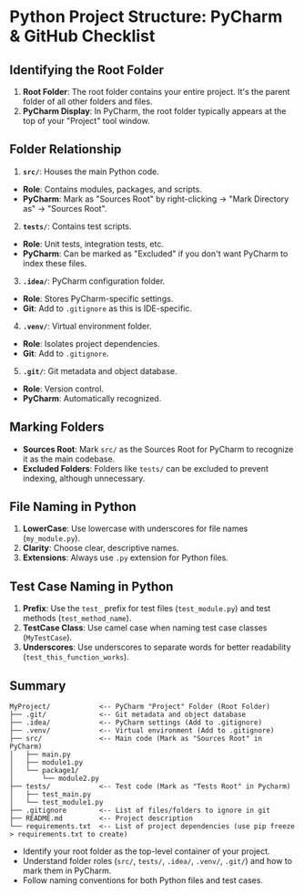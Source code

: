 # Python Project Structure: PyCharm & GitHub Checklist

## Identifying the Root Folder

1. **Root Folder**: The root folder contains your entire project. It's the parent folder of all other folders and files.
2. **PyCharm Display**: In PyCharm, the root folder typically appears at the top of your "Project" tool window.

## Folder Relationship

1. **`src/`**: Houses the main Python code.

- **Role**: Contains modules, packages, and scripts.
- **PyCharm**: Mark as "Sources Root" by right-clicking -> "Mark Directory as" -> "Sources Root".
  
2. **`tests/`**: Contains test scripts.

- **Role**: Unit tests, integration tests, etc.
- **PyCharm**: Can be marked as "Excluded" if you don't want PyCharm to index these files.

3. **`.idea/`**: PyCharm configuration folder.

- **Role**: Stores PyCharm-specific settings.
- **Git**: Add to `.gitignore` as this is IDE-specific.

4. **`.venv/`**: Virtual environment folder.

- **Role**: Isolates project dependencies.
- **Git**: Add to `.gitignore`.

5. **`.git/`**: Git metadata and object database.

- **Role**: Version control.
- **PyCharm**: Automatically recognized.

## Marking Folders

- **Sources Root**: Mark `src/` as the Sources Root for PyCharm to recognize it as the main codebase.
- **Excluded Folders**: Folders like `tests/` can be excluded to prevent indexing, although unnecessary.

## File Naming in Python

1. **LowerCase**: Use lowercase with underscores for file names (`my_module.py`).
2. **Clarity**: Choose clear, descriptive names.
3. **Extensions**: Always use `.py` extension for Python files.

## Test Case Naming in Python

1. **Prefix**: Use the `test_` prefix for test files (`test_module.py`) and test methods (`test_method_name`).
2. **TestCase Class**: Use camel case when naming test case classes (`MyTestCase`).
3. **Underscores**: Use underscores to separate words for better readability (`test_this_function_works`).

## Summary
```text
MyProject/            <-- PyCharm "Project" Folder (Root Folder)
├── .git/             <-- Git metadata and object database
├── .idea/            <-- PyCharm settings (Add to .gitignore)
├── .venv/            <-- Virtual environment (Add to .gitignore)
├── src/              <-- Main code (Mark as "Sources Root" in PyCharm)
│   ├── main.py
│   ├── module1.py
│   └── package1/
│       └── module2.py
├── tests/            <-- Test code (Mark as "Tests Root" in Pycharm)
│   ├── test_main.py
│   └── test_module1.py
├── .gitignore        <-- List of files/folders to ignore in git
├── README.md         <-- Project description
└── requirements.txt  <-- List of project dependencies (use pip freeze > requirements.txt to create)
```

- Identify your root folder as the top-level container of your project.
- Understand folder roles (`src/`, `tests/`, `.idea/`, `.venv/`, `.git/`) and how to mark them in PyCharm.
- Follow naming conventions for both Python files and test cases.

